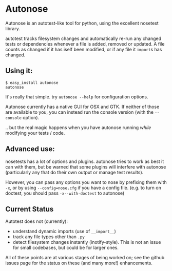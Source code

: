 # Autonose

Autonose is an autotest-like tool for python, using the excellent nosetest
library.

autotest tracks filesystem changes and automatically re-run
any changed tests or dependencies whenever a file is added, removed or
updated. A file counts as changed if it has iself been modified, or if any
file it `import`s has changed.

## Using it:

	$ easy_install autonose
	autonose

It's really that simple. try `autonose --help` for configuration options.

Autonose currently has a native GUI for OSX and GTK. If neither of those
are available to you, you can instead run the console version (with the
`--console` option).

.. but the real magic happens when you have autonose running *while* modifying
your tests / code.


## Advanced use:

nosetests has a lot of options and plugins. autonose tries to work as best
it can with them, but be warned that some plugins will interfere with autonose
(particularly any that do their own output or manage test results).

However, you can pass any options you want to nose by prefixing them with `-x`,
or by using `--config=nose.cfg` if you have a config file.
(e.g. to turn on doctest, you should pass `-x--with-doctest` to autonose)

## Current Status

Autotest does not (currently):

 - understand dynamic imports (use of `__import__`)
 - track any file types other than `.py`
 - detect filesystem changes instantly (inotify-style). This is not an
   issue for small codebases, but could be for larger ones.

All of these points are at various stages of being worked on; see the github
issues page for the status on these (and many more!) enhancements.

